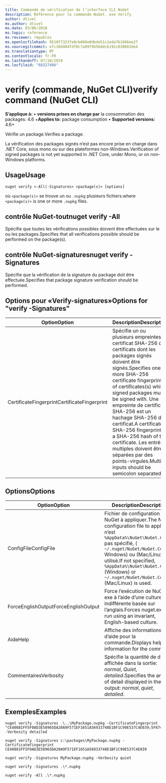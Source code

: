 ```yaml
---
title: Commande de vérification de l’interface CLI NuGet
description: Référence pour la commande NuGet. exe Verify
author: dtivel
ms.author: dtivel
ms.date: 03/06/2018
ms.topic: reference
ms.reviewer: rmpablos
ms.openlocfilehash: 9510f7323fe0cb860e0dbde51c1eda761846ee27
ms.sourcegitcommit: efc18d484fdf0c7a8979b564dcb191c030601bb4
ms.translationtype: MT
ms.contentlocale: fr-FR
ms.lasthandoff: 07/18/2019
ms.locfileid: "68327496"
---
```

# <a name="verify-command-nuget-cli"></a><span data-ttu-id="88939-103">verify (commande, NuGet CLI)</span><span class="sxs-lookup"><span data-stu-id="88939-103">verify command (NuGet CLI)</span></span>

<span data-ttu-id="88939-104">**S’applique à:** &bullet; **versions prises en charge par** la consommation des packages: 4.6 +</span><span class="sxs-lookup"><span data-stu-id="88939-104">**Applies to:** package consumption &bullet; **Supported versions:** 4.6+</span></span>

<span data-ttu-id="88939-105">Vérifie un package.</span><span class="sxs-lookup"><span data-stu-id="88939-105">Verifies a package.</span></span>

<span data-ttu-id="88939-106">La vérification des packages signés n’est pas encore prise en charge dans .NET Core, sous mono ou sur des plateformes non-Windows.</span><span class="sxs-lookup"><span data-stu-id="88939-106">Verification of signed packages is not yet supported in .NET Core, under Mono, or on non-Windows platforms.</span></span>

## <a name="usage"></a><span data-ttu-id="88939-107">Usage</span><span class="sxs-lookup"><span data-stu-id="88939-107">Usage</span></span>

```cli
nuget verify <-All|-Signatures> <package(s)> [options]
```

<span data-ttu-id="88939-108">où `<package(s)>` se trouve un ou `.nupkg` plusieurs fichiers.</span><span class="sxs-lookup"><span data-stu-id="88939-108">where `<package(s)>` is one or more `.nupkg` files.</span></span>

## <a name="nuget-verify--all"></a><span data-ttu-id="88939-109">contrôle NuGet-tout</span><span class="sxs-lookup"><span data-stu-id="88939-109">nuget verify -All</span></span>

<span data-ttu-id="88939-110">Spécifie que toutes les vérifications possibles doivent être effectuées sur le ou les packages.</span><span class="sxs-lookup"><span data-stu-id="88939-110">Specifies that all verifications possible should be performed on the package(s).</span></span>

## <a name="nuget-verify--signatures"></a><span data-ttu-id="88939-111">contrôle NuGet-signatures</span><span class="sxs-lookup"><span data-stu-id="88939-111">nuget verify -Signatures</span></span>

<span data-ttu-id="88939-112">Spécifie que la vérification de la signature du package doit être effectuée.</span><span class="sxs-lookup"><span data-stu-id="88939-112">Specifies that package signature verification should be performed.</span></span>

## <a name="options-for-verify--signatures"></a><span data-ttu-id="88939-113">Options pour «Verify-signatures»</span><span class="sxs-lookup"><span data-stu-id="88939-113">Options for "verify -Signatures"</span></span>

| <span data-ttu-id="88939-114">Option</span><span class="sxs-lookup"><span data-stu-id="88939-114">Option</span></span> | <span data-ttu-id="88939-115">Description</span><span class="sxs-lookup"><span data-stu-id="88939-115">Description</span></span> |
| --- | --- |
| <span data-ttu-id="88939-116">CertificateFingerprint</span><span class="sxs-lookup"><span data-stu-id="88939-116">CertificateFingerprint</span></span> | <span data-ttu-id="88939-117">Spécifie un ou plusieurs empreintes de certificat SHA-256 de certificats dont les packages signés doivent être signés.</span><span class="sxs-lookup"><span data-stu-id="88939-117">Specifies one or more SHA-256 certificate fingerprints of certificates(s) which signed packages must be signed with.</span></span> <span data-ttu-id="88939-118">Une empreinte de certificat SHA-256 est un hachage SHA-256 du certificat.</span><span class="sxs-lookup"><span data-stu-id="88939-118">A certificate SHA-256 fingerprint is a SHA-256 hash of the certificate.</span></span> <span data-ttu-id="88939-119">Les entrées multiples doivent être séparées par des points-virgules.</span><span class="sxs-lookup"><span data-stu-id="88939-119">Multiple inputs should be semicolon separated.</span></span> |

## <a name="options"></a><span data-ttu-id="88939-120">Options</span><span class="sxs-lookup"><span data-stu-id="88939-120">Options</span></span>

| <span data-ttu-id="88939-121">Option</span><span class="sxs-lookup"><span data-stu-id="88939-121">Option</span></span> | <span data-ttu-id="88939-122">Description</span><span class="sxs-lookup"><span data-stu-id="88939-122">Description</span></span> |
| --- | --- |
| <span data-ttu-id="88939-123">ConfigFile</span><span class="sxs-lookup"><span data-stu-id="88939-123">ConfigFile</span></span> | <span data-ttu-id="88939-124">Fichier de configuration NuGet à appliquer.</span><span class="sxs-lookup"><span data-stu-id="88939-124">The NuGet configuration file to apply.</span></span> <span data-ttu-id="88939-125">S’il n’est `%AppData%\NuGet\NuGet.Config` pas spécifié, ( `~/.nuget/NuGet/NuGet.Config` Windows) ou (Mac/Linux) est utilisé.</span><span class="sxs-lookup"><span data-stu-id="88939-125">If not specified, `%AppData%\NuGet\NuGet.Config` (Windows) or `~/.nuget/NuGet/NuGet.Config` (Mac/Linux) is used.</span></span>|
| <span data-ttu-id="88939-126">ForceEnglishOutput</span><span class="sxs-lookup"><span data-stu-id="88939-126">ForceEnglishOutput</span></span> | <span data-ttu-id="88939-127">Force l’exécution de NuGet. exe à l’aide d’une culture indifférente basée sur l’anglais.</span><span class="sxs-lookup"><span data-stu-id="88939-127">Forces nuget.exe to run using an invariant, English-based culture.</span></span> |
| <span data-ttu-id="88939-128">Aide</span><span class="sxs-lookup"><span data-stu-id="88939-128">Help</span></span> | <span data-ttu-id="88939-129">Affiche des informations d’aide pour la commande.</span><span class="sxs-lookup"><span data-stu-id="88939-129">Displays help information for the command.</span></span> |
| <span data-ttu-id="88939-130">Commentaires</span><span class="sxs-lookup"><span data-stu-id="88939-130">Verbosity</span></span> | <span data-ttu-id="88939-131">Spécifie la quantité de détails affichée dans la sortie: *normal*, *Quiet*, *detailed*.</span><span class="sxs-lookup"><span data-stu-id="88939-131">Specifies the amount of detail displayed in the output: *normal*, *quiet*, *detailed*.</span></span> |

## <a name="examples"></a><span data-ttu-id="88939-132">Exemples</span><span class="sxs-lookup"><span data-stu-id="88939-132">Examples</span></span>

```cli
nuget verify -Signatures .\..\MyPackage.nupkg -CertificateFingerprint "CE40881FF5F0AD3E58965DA20A9F571EF1651A56933748E1BF1C99E537C4E039;5F874AAF47BCB268A19357364E7FBB09D6BF9E8A93E1229909AC5CAC865802E2" -Verbosity detailed

nuget verify -Signatures c:\packages\MyPackage.nupkg -CertificateFingerprint CE40881FF5F0AD3E58965DA20A9F571EF1651A56933748E1BF1C99E537C4E039

nuget verify -Signatures MyPackage.nupkg -Verbosity quiet

nuget verify -Signatures .\*.nupkg

nuget verify -All .\*.nupkg

```